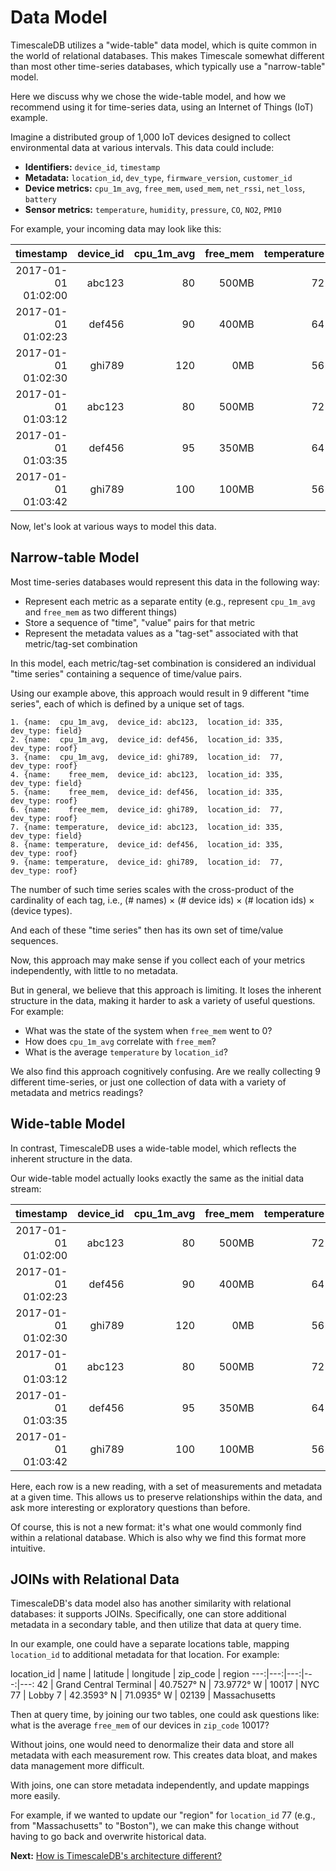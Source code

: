 # Data Model

TimescaleDB utilizes a "wide-table" data model, which is quite common in the world of
relational databases. This makes Timescale somewhat different than most other time-series
databases, which typically use a "narrow-table" model.

Here we discuss why we chose the wide-table model,
and how we recommend using it for time-series data, using an Internet
of Things (IoT) example.

Imagine a distributed group of 1,000 IoT devices designed to collect
environmental data at various intervals. This data could include:

- **Identifiers:** `device_id`, `timestamp`
- **Metadata:** `location_id`, `dev_type`, `firmware_version`, `customer_id`
- **Device metrics:** `cpu_1m_avg`, `free_mem`, `used_mem`, `net_rssi`, `net_loss`, `battery`
- **Sensor metrics:** `temperature`, `humidity`, `pressure`, `CO`, `NO2`, `PM10`

For example, your incoming data may look like this:

timestamp | device_id | cpu_1m_avg | free_mem | temperature | location_id | dev_type
---:|---:|---:|---:|---:|---:|---:
2017-01-01 01:02:00 | abc123 |  80 | 500MB | 72 | 335 | field
2017-01-01 01:02:23 | def456 |  90 | 400MB | 64 | 335 | roof
2017-01-01 01:02:30 | ghi789 | 120 |   0MB | 56 |  77 | roof
2017-01-01 01:03:12 | abc123 |  80 | 500MB | 72 | 335 | field
2017-01-01 01:03:35 | def456 |  95 | 350MB | 64 | 335 | roof
2017-01-01 01:03:42 | ghi789 | 100 | 100MB | 56 |  77 | roof


Now, let's look at various ways to model this data.

## Narrow-table Model

Most time-series databases would represent this data in the following way:
- Represent each metric as a separate entity (e.g., represent `cpu_1m_avg`
  and `free_mem` as two different things)
- Store a sequence of "time", "value" pairs for that metric
- Represent the metadata values as a "tag-set" associated with that
metric/tag-set combination

In this model, each metric/tag-set combination is considered an individual
"time series" containing a sequence of time/value pairs.

Using our example above, this approach would result in 9 different "time series", each of which is defined by a unique set of tags.
```
1. {name:  cpu_1m_avg,  device_id: abc123,  location_id: 335,  dev_type: field}
2. {name:  cpu_1m_avg,  device_id: def456,  location_id: 335,  dev_type: roof}
3. {name:  cpu_1m_avg,  device_id: ghi789,  location_id:  77,  dev_type: roof}
4. {name:    free_mem,  device_id: abc123,  location_id: 335,  dev_type: field}
5. {name:    free_mem,  device_id: def456,  location_id: 335,  dev_type: roof}
6. {name:    free_mem,  device_id: ghi789,  location_id:  77,  dev_type: roof}
7. {name: temperature,  device_id: abc123,  location_id: 335,  dev_type: field}
8. {name: temperature,  device_id: def456,  location_id: 335,  dev_type: roof}
9. {name: temperature,  device_id: ghi789,  location_id:  77,  dev_type: roof}
```
The number of such time series scales with the cross-product of the
cardinality of each tag, i.e., (# names) &times; (# device ids) &times; (#
location ids) &times; (device types).

And each of these "time series" then has its own set of time/value sequences.

Now, this approach may make sense if you collect each of your metrics
independently, with little to no metadata.

But in general, we believe that this approach is limiting. It loses the
inherent structure in the data, making it
harder to ask a variety of useful questions. For example:
- What was the state of the system when `free_mem` went to 0?
- How does `cpu_1m_avg` correlate with `free_mem`?
- What is the average `temperature` by `location_id`?

We also find this approach cognitively confusing. Are we really collecting
9 different time-series, or just one collection of data with a variety
of metadata and metrics readings?

## Wide-table Model

In contrast, TimescaleDB uses a wide-table model, which reflects the inherent
structure in the data.

Our wide-table model actually looks exactly the same as the initial data stream:

timestamp | device_id | cpu_1m_avg | free_mem | temperature | location_id | dev_type
---:|---:|---:|---:|---:|---:|---:
2017-01-01 01:02:00 | abc123 | 80 | 500MB | 72 | 42 | field
2017-01-01 01:02:23 | def456 | 90 | 400MB | 64 | 42 | roof
2017-01-01 01:02:30 | ghi789 | 120 | 0MB | 56 | 77 | roof
2017-01-01 01:03:12 | abc123 | 80 | 500MB | 72 | 42 | field
2017-01-01 01:03:35 | def456 | 95 | 350MB | 64 | 42 | roof
2017-01-01 01:03:42 | ghi789 | 100 | 100MB | 56 | 77 | roof

Here, each row is a new reading, with a set of measurements and metadata at a
given time. This allows us to preserve relationships within the data, and
ask more interesting or exploratory questions than before.

Of course, this is not a new format: it's what one would commonly find within
a relational database. Which is also why we find this format more intuitive.

## JOINs with Relational Data

TimescaleDB's data model also has another similarity with relational
databases: it supports JOINs. Specifically, one can store additional
metadata in a secondary table, and then utilize that data at query time.

In our example, one could have a separate locations table,
mapping `location_id` to additional metadata for that location. For example:

location_id | name | latitude | longitude | zip_code | region
---:|---:|---:|---:|---:
42 | Grand Central Terminal | 40.7527° N | 73.9772° W | 10017 | NYC
77 | Lobby 7 | 42.3593° N | 71.0935° W | 02139 | Massachusetts

Then at query time, by joining our two tables, one could ask questions
like: what is the average `free_mem` of our devices in `zip_code` 10017?

Without joins, one would need to denormalize their data and store
all metadata with each measurement row. This creates data bloat,
and makes data management more difficult.

With joins, one can store metadata independently, and update mappings
more easily.

For example, if we wanted
to update our "region" for `location_id` 77 (e.g., from "Massachusetts"
to "Boston"), we can make this change without having to go back and
overwrite historical data.


**Next:**  [How is TimescaleDB's architecture different?][architecture]

[architecture]: /introduction/architecture

